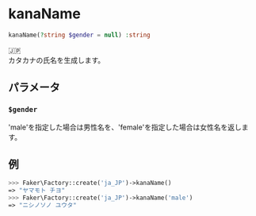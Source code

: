 # kanaName
```php
kanaName(?string $gender = null) :string
```
:jp:  
カタカナの氏名を生成します。

## パラメータ
### `$gender`
'male'を指定した場合は男性名を、'female'を指定した場合は女性名を返します。

## 例
```php
>>> Faker\Factory::create('ja_JP')->kanaName()
=> "ヤマモト チヨ"
>>> Faker\Factory::create('ja_JP')->kanaName('male')
=> "ニシノソノ ユウタ"
```
